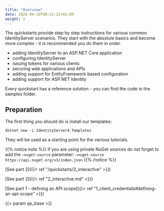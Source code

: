 ```yaml
---
title: "Overview"
date: 2020-09-10T08:22:12+02:00
weight: 1
---
```


The quickstarts provide step by step instructions for various common IdentityServer scenarios. They start with the absolute basics and become more complex - it is recommended you do them in order.

* adding IdentityServer to an ASP.NET Core application
* configuring IdentityServer
* issuing tokens for various clients
* securing web applications and APIs
* adding support for EntityFramework based configuration
* adding support for ASP.NET Identity

Every quickstart has a reference solution - you can find the code in the samples folder.

## Preparation
The first thing you should do is install our templates:

```
dotnet new -i IdentityServer4.Templates
```

They will be used as a starting point for the various tutorials.

{{% notice note %}}
If you are using private NuGet sources do not forget to add the `–nuget-source` parameter: `–nuget-source https://api.nuget.org/v3/index.json`
{{% /notice %}}


[See part 2]({{< ref "/quickstarts/2_interactive" >}})

[See part 2]({{< ref "2_interactive.md" >}})

[See part 1 - defining an API scope]({{< ref "1_client_credentials#defining-an-api-scope" >}})

{{< param qs_base >}}

